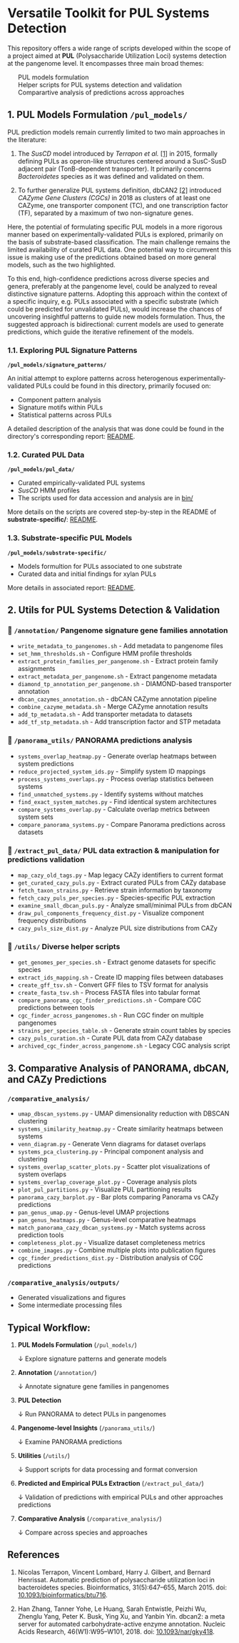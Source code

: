 # Versatile Toolkit for PUL Systems Detection

This repository offers a wide range of scripts developed within the scope of a project aimed at **PUL** (Polysaccharide Utilization Loci) systems detection at the pangenome level. It encompasses three main broad themes: 

<ol type="1" style="list-style: none;">
  <li> PUL models formulation</li>
  <li> Helper scripts for PUL systems detection and validation</li>
  <li> Comparartive analysis of predictions across approaches</li>
</ol>

## 1. PUL Models Formulation **`/pul_models/`** 

PUL prediction models remain currently limited to two main approaches in the literature:

1. The _SusCD_ model introduced by _Terrapon et al._ [[1]](#ref1) in 2015, formally defining PULs as operon-like structures centered around a SusC-SusD adjacent pair (TonB-dependent transporter). It primarily concerns _Bacteroidetes_ species as it was defined and validated on them.

2. To further generalize PUL systems definition, dbCAN2 [[2]](#ref2) introduced _CAZyme Gene Clusters (CGCs)_ in 2018 as clusters of at least one CAZyme, one transporter component (TC), and one transcription factor (TF), separated by a maximum of two non-signature genes.

Here, the potential of formulating specific PUL models in a more rigorous manner based on experimentally-validated PULs is explored, primarily on the basis of substrate-based classification. The main challenge remains the limited availability of curated PUL data. One potential way to circumvent this issue is making use of the predictions obtained based on more general models, such as the two highlighted. 

To this end, high-confidence predictions across diverse species and genera, preferably at the pangenome level, could be analyzed to reveal distinctive signature patterns. Adopting this approach within the context of a specific inquiry, e.g. PULs associated with a specific substrate (which could be predicted for unvalidated PULs), would increase the chances of uncovering insightful patterns to guide new models formulation. Thus, the suggested approach is bidirectional: current models are used to generate predictions, which guide the iterative refinement of the models. 

### 1.1. Exploring PUL Signature Patterns   
**`/pul_models/signature_patterns/`**

An initial attempt to explore patterns across heterogenous experimentally-validated PULs could be found in this directory, primarily focused on: 
- Component pattern analysis 
- Signature motifs within PULs
- Statistical patterns across PULs

A detailed description of the analysis that was done could be found in the directory's corresponding report: [README](pul_models/signature_patterns/README.md).

### 1.2. Curated PUL Data 
**`/pul_models/pul_data/`**

- Curated empirically-validated PUL systems
- _SusCD_ HMM profiles
- The scripts used for data accession and analysis are in [bin/](pul_models/bin/)

More details on the scripts are covered step-by-step in the README of **substrate-specific/**: [README](pul_models/substrate-specific/README.md).

### 1.3. Substrate-specific PUL Models 
**`/pul_models/substrate-specific/`**

- Models formultion for PULs associated to one substrate
- Curated data and initial findings for xylan PULs

More details in associated report: [README](pul_models/substrate-specific/README.md).

## 2. Utils for PUL Systems Detection & Validation


### 📁 `/annotation/` Pangenome signature gene families annotation 

- `write_metadata_to_pangenomes.sh` - Add metadata to pangenome files
- `set_hmm_thresholds.sh` - Configure HMM profile thresholds
- `extract_protein_families_per_pangenome.sh` - Extract protein family assignments
- `extract_metadata_per_pangenome.sh` - Extract pangenome metadata
- `diamond_tp_annotation_per_pangenome.sh` - DIAMOND-based transporter annotation
- `dbcan_cazymes_annotation.sh` - dbCAN CAZyme annotation pipeline
- `combine_cazyme_metadata.sh` - Merge CAZyme annotation results
- `add_tp_metadata.sh` - Add transporter metadata to datasets
- `add_tf_stp_metadata.sh` - Add transcription factor and STP metadata

### 📁 `/panorama_utils/` PANORAMA predictions analysis

- `systems_overlap_heatmap.py` - Generate overlap heatmaps between system predictions
- `reduce_projected_system_ids.py` - Simplify system ID mappings
- `process_systems_overlaps.py` - Process overlap statistics between systems
- `find_unmatched_systems.py` - Identify systems without matches
- `find_exact_system_matches.py` - Find identical system architectures
- `compare_systems_overlap.py` - Calculate overlap metrics between system sets
- `compare_panorama_systems.py` - Compare Panorama predictions across datasets

### 📁 `/extract_pul_data/` PUL data extraction & manipulation for predictions validation

- `map_cazy_old_tags.py` - Map legacy CAZy identifiers to current format
- `get_curated_cazy_puls.py` - Extract curated PULs from CAZy database
- `fetch_taxon_strains.py` - Retrieve strain information by taxonomy
- `fetch_cazy_puls_per_species.py` - Species-specific PUL extraction
- `examine_small_dbcan_puls.py` - Analyze small/minimal PULs from dbCAN
- `draw_pul_components_frequency_dist.py` - Visualize component frequency distributions
- `cazy_puls_size_dist.py` - Analyze PUL size distributions from CAZy

### 📁 `/utils/` Diverse helper scripts

- `get_genomes_per_species.sh` - Extract genome datasets for specific species
- `extract_ids_mapping.sh` - Create ID mapping files between databases
- `create_gff_tsv.sh` - Convert GFF files to TSV format for analysis
- `create_fasta_tsv.sh` - Process FASTA files into tabular format
- `compare_panorama_cgc_finder_predictions.sh` - Compare CGC predictions between tools
- `cgc_finder_across_pangenomes.sh` - Run CGC finder on multiple pangenomes
- `strains_per_species_table.sh` - Generate strain count tables by species
- `cazy_puls_curation.sh` - Curate PUL data from CAZy database
- `archived_cgc_finder_across_pangenome.sh` - Legacy CGC analysis script


## 3. Comparative Analysis of PANORAMA, dbCAN, and CAZy Predictions 

### **`/comparative_analysis/`**

- `umap_dbscan_systems.py` - UMAP dimensionality reduction with DBSCAN clustering
- `systems_similarity_heatmap.py` - Create similarity heatmaps between systems
- `venn_diagram.py` - Generate Venn diagrams for dataset overlaps
- `systems_pca_clustering.py` - Principal component analysis and clustering
- `systems_overlap_scatter_plots.py` - Scatter plot visualizations of system overlaps
- `systems_overlap_coverage_plot.py` - Coverage analysis plots
- `plot_pul_partitions.py` - Visualize PUL partitioning results
- `panorama_cazy_barplot.py` - Bar plots comparing Panorama vs CAZy predictions
- `pan_genus_umap.py` - Genus-level UMAP projections
- `pan_genus_heatmaps.py` - Genus-level comparative heatmaps
- `match_panorama_cazy_dbcan_systems.py` - Match systems across prediction tools
- `completeness_plot.py` - Visualize dataset completeness metrics
- `combine_images.py` - Combine multiple plots into publication figures
- `cgc_finder_predictions_dist.py` - Distribution analysis of CGC predictions

### `/comparative_analysis/outputs/` 

- Generated visualizations and figures
- Some intermediate processing files


## Typical Workflow:

1. **PUL Models Formulation** (`/pul_models/`)
   
   ↓ Explore signature patterns and generate models

2. **Annotation** (`/annotation/`)
   
   ↓ Annotate signature gene families in pangenomes

3. **PUL Detection**
   
   ↓ Run PANORAMA to detect PULs in pangenomes

4. **Pangenome-level Insights** (`/panorama_utils/`)
   
   ↓ Examine PANORAMA predictions

5. **Utilities** (`/utils/`)
   
   ↓ Support scripts for data processing and format conversion

6. **Predicted and Empirical PULs Extraction** (`/extract_pul_data/`)
   
   ↓ Validation of predictions with empirical PULs and other approaches predictions

7. **Comparative Analysis** (`/comparative_analysis/`)
   
   ↓ Compare across species and approaches


## References

1. <a id="ref1"></a>Nicolas Terrapon, Vincent Lombard, Harry J. Gilbert, and Bernard Henrissat. Automatic prediction of polysaccharide utilization loci in bacteroidetes species. Bioinformatics, 31(5):647–655, March 2015. doi: [10.1093/bioinformatics/btu716](https://doi.org/10.1093/bioinformatics/btu716).

2. <a id="ref2"></a>Han Zhang, Tanner Yohe, Le Huang, Sarah Entwistle, Peizhi Wu, Zhenglu Yang, Peter K. Busk, Ying Xu, and Yanbin Yin. dbcan2: a meta server for automated carbohydrate-active enzyme annotation. Nucleic Acids Research, 46(W1):W95–W101, 2018. doi: [10.1093/nar/gky418](https://doi.org/10.1093/nar/gky418).
